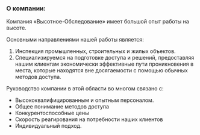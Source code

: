 ﻿### О компании: 
Компания «Высотное-Обследование» имеет большой опыт работы на высоте.

Основными направлениями нашей работы является:
1. Инспекция промышленных, строительных и жилых объектов.
2. Специализируемся на подготовке доступа и решений, предоставляя нашим клиентам экономически эффективные пути проникновения в места, которые находятся вне досягаемости с помощью обычных методов доступа. 

Руководство компании в этой области во многом связано с:
- Высококвалифицированным и опытным персоналом.
- Общее понимание методов доступа
- Конкурентоспособные цены
- Скорость реагирования на потребности наших клиентов
- Индивидуальный подход.
